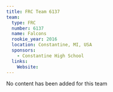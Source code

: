 ```yaml
---
title: FRC Team 6137
team:
  type: FRC
  number: 6137
  name: Falcons
  rookie_year: 2016
  location: Constantine, MI, USA
  sponsors:
    - Constantine High School
  links:
    Website: 
---
```

No content has been added for this team